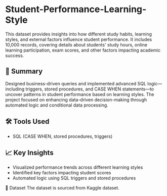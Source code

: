 # Student-Performance-Learning-Style
This dataset provides insights into how different study habits, learning styles, and external factors influence student performance. It includes 10,000 records, covering details about students' study hours, online learning participation, exam scores, and other factors impacting academic success.

## 📝 Summary
 Designed business-driven queries and implemented advanced SQL logic—including triggers, stored procedures, and CASE WHEN statements—to uncover patterns in student performance based on learning styles. The project focused on enhancing data-driven decision-making through automated logic and conditional data processing.
## 🛠️ Tools Used

- SQL (CASE WHEN, stored procedures, triggers)

## 📈 Key Insights

- Visualized performance trends across different learning styles
- Identified key factors impacting student scores
- Automated logic using SQL triggers and stored procedures

📁 Dataset
The dataset is sourced from Kaggle dataset.


